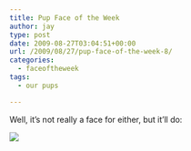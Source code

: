 ```yaml
---
title: Pup Face of the Week
author: jay
type: post
date: 2009-08-27T03:04:51+00:00
url: /2009/08/27/pup-face-of-the-week-8/
categories:
  - faceoftheweek
tags:
  - our pups

---
```

Well, it’s not really a face for either, but it’ll do:

![][1]

 [1]: https://photos.smugmug.com/photos/631455285_gaY3j-M.jpg